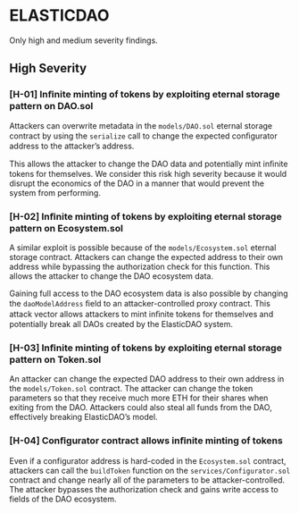 # ELASTICDAO

Only high and medium severity findings.

## High Severity

### [H-01] Inﬁnite minting of tokens by exploiting eternal storage pattern on DAO.sol

Attackers can overwrite metadata in the `models/DAO.sol` eternal storage contract by using the `serialize` call to change the expected conﬁgurator address to the attacker’s address.

This allows the attacker to change the DAO data and potentially mint inﬁnite tokens for themselves. We consider this risk high severity because it would disrupt the economics of the DAO in a manner that would prevent the system from performing.

### [H-02] Inﬁnite minting of tokens by exploiting eternal storage pattern on Ecosystem.sol

A similar exploit is possible because of the `models/Ecosystem.sol` eternal storage contract. Attackers can change the expected address to their own address while bypassing the authorization check for this function. This allows the attacker to change the DAO ecosystem data.

Gaining full access to the DAO ecosystem data is also possible by changing the `daoModelAddress` ﬁeld to an attacker-controlled proxy contract. This attack vector allows
attackers to mint inﬁnite tokens for themselves and potentially break all DAOs created by the ElasticDAO system.

### [H-03] Inﬁnite minting of tokens by exploiting eternal storage pattern on Token.sol

An attacker can change the expected DAO address to their own address in the `models/Token.sol` contract. The attacker can change the token parameters so that they receive much more ETH for their shares when exiting from the DAO. Attackers could also steal all funds from the DAO, effectively breaking ElasticDAO’s model.

### [H-04] Conﬁgurator contract allows inﬁnite minting of tokens

Even if a configurator address is hard-coded in the `Ecosystem.sol` contract, attackers can call the `buildToken` function on the `services/Configurator.sol` contract and change nearly all of the parameters to be attacker-controlled. The attacker bypasses the authorization check and gains write access to fields of the DAO ecosystem.
